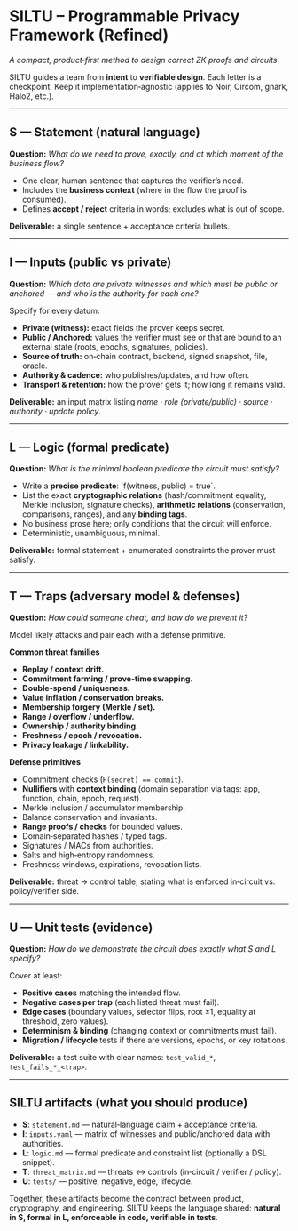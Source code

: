 # SILTU – Programmable Privacy Framework (Refined)
*A compact, product‑first method to design correct ZK proofs and circuits.*

SILTU guides a team from **intent** to **verifiable design**. Each letter is a checkpoint. Keep it implementation‑agnostic (applies to Noir, Circom, gnark, Halo2, etc.).

---

## S — Statement (natural language)
**Question:** *What do we need to prove, exactly, and at which moment of the business flow?*

- One clear, human sentence that captures the verifier’s need.
- Includes the **business context** (where in the flow the proof is consumed).
- Defines **accept / reject** criteria in words; excludes what is out of scope.

**Deliverable:** a single sentence + acceptance criteria bullets.

---

## I — Inputs (public vs private)
**Question:** *Which data are private witnesses and which must be public or anchored — and who is the authority for each one?*

Specify for every datum:
- **Private (witness):** exact fields the prover keeps secret.
- **Public / Anchored:** values the verifier must see or that are bound to an external state (roots, epochs, signatures, policies).
- **Source of truth:** on‑chain contract, backend, signed snapshot, file, oracle.
- **Authority & cadence:** who publishes/updates, and how often.
- **Transport & retention:** how the prover gets it; how long it remains valid.

**Deliverable:** an input matrix listing *name · role (private/public) · source · authority · update policy*.

---

## L — Logic (formal predicate)
**Question:** *What is the minimal boolean predicate the circuit must satisfy?*

- Write a **precise predicate**: \`f(witness, public) = true\`.
- List the exact **cryptographic relations** (hash/commitment equality, Merkle inclusion, signature checks), **arithmetic relations** (conservation, comparisons, ranges), and any **binding tags**.
- No business prose here; only conditions that the circuit will enforce.
- Deterministic, unambiguous, minimal.

**Deliverable:** formal statement + enumerated constraints the prover must satisfy.

---

## T — Traps (adversary model & defenses)
**Question:** *How could someone cheat, and how do we prevent it?*

Model likely attacks and pair each with a defense primitive.

**Common threat families**
- **Replay / context drift.**  
- **Commitment farming / prove‑time swapping.**  
- **Double‑spend / uniqueness.**  
- **Value inflation / conservation breaks.**  
- **Membership forgery (Merkle / set).**  
- **Range / overflow / underflow.**  
- **Ownership / authority binding.**  
- **Freshness / epoch / revocation.**  
- **Privacy leakage / linkability.**

**Defense primitives**
- Commitment checks (`H(secret) == commit`).
- **Nullifiers** with **context binding** (domain separation via tags: app, function, chain, epoch, request).
- Merkle inclusion / accumulator membership.
- Balance conservation and invariants.
- **Range proofs / checks** for bounded values.
- Domain‑separated hashes / typed tags.
- Signatures / MACs from authorities.
- Salts and high‑entropy randomness.
- Freshness windows, expirations, revocation lists.

**Deliverable:** threat → control table, stating what is enforced in‑circuit vs. policy/verifier side.

---

## U — Unit tests (evidence)
**Question:** *How do we demonstrate the circuit does exactly what S and L specify?*

Cover at least:
- **Positive cases** matching the intended flow.
- **Negative cases per trap** (each listed threat must fail). 
- **Edge cases** (boundary values, selector flips, root ±1, equality at threshold, zero values).
- **Determinism & binding** (changing context or commitments must fail).
- **Migration / lifecycle** tests if there are versions, epochs, or key rotations.

**Deliverable:** a test suite with clear names: `test_valid_*`, `test_fails_*_<trap>`.

---

## SILTU artifacts (what you should produce)
- **S**: `statement.md` — natural‑language claim + acceptance criteria.
- **I**: `inputs.yaml` — matrix of witnesses and public/anchored data with authorities.
- **L**: `logic.md` — formal predicate and constraint list (optionally a DSL snippet).
- **T**: `threat_matrix.md` — threats ↔ controls (in‑circuit / verifier / policy).
- **U**: `tests/` — positive, negative, edge, lifecycle.

Together, these artifacts become the contract between product, cryptography, and engineering. SILTU keeps the language shared: **natural in S, formal in L, enforceable in code, verifiable in tests**.

